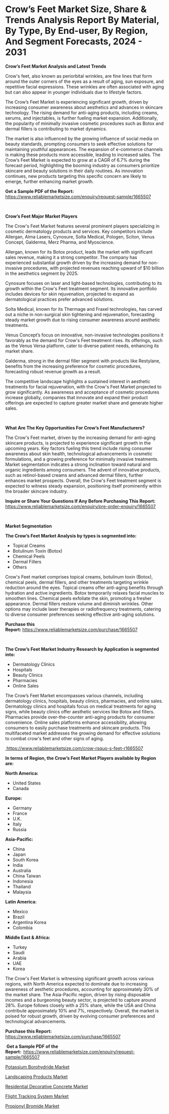 <p><h1>Crow’s Feet Market Size, Share & Trends Analysis Report By Material, By Type, By End-user, By Region, And Segment Forecasts, 2024 - 2031</h1></p><p><strong>Crow’s Feet Market Analysis and Latest Trends</strong></p>
<p><p>Crow's feet, also known as periorbital wrinkles, are fine lines that form around the outer corners of the eyes as a result of aging, sun exposure, and repetitive facial expressions. These wrinkles are often associated with aging but can also appear in younger individuals due to lifestyle factors.</p><p>The Crow’s Feet Market is experiencing significant growth, driven by increasing consumer awareness about aesthetics and advances in skincare technology. The rising demand for anti-aging products, including creams, serums, and injectables, is further fueling market expansion. Additionally, the popularity of minimally invasive cosmetic procedures such as Botox and dermal fillers is contributing to market dynamics.</p><p>The market is also influenced by the growing influence of social media on beauty standards, prompting consumers to seek effective solutions for maintaining youthful appearances. The expansion of e-commerce channels is making these products more accessible, leading to increased sales. The Crow’s Feet Market is expected to grow at a CAGR of 6.7% during the forecast period, highlighting the booming industry as consumers prioritize skincare and beauty solutions in their daily routines. As innovation continues, new products targeting this specific concern are likely to emerge, further enhancing market growth.</p></p>
<p><strong>Get a Sample PDF of the Report:&nbsp;</strong> <a href="https://www.reliablemarketsize.com/enquiry/request-sample/1665507?utm_campaign=1103&utm_medium=2&utm_source=Github&utm_content=ia&utm_term=10122024&utm_id=crows-feet">https://www.reliablemarketsize.com/enquiry/request-sample/1665507</a></p>
<p>&nbsp;</p>
<p><strong>Crow’s Feet Major Market Players</strong></p>
<p><p>The Crow's Feet Market features several prominent players specializing in cosmetic dermatology products and services. Key competitors include Allergan, Alma Lasers, Cynosure, Solta Medical, Pologen, Sciton, Venus Concept, Galderma, Merz Pharma, and Myoscience.</p><p>Allergan, known for its Botox product, leads the market with significant sales revenue, making it a strong competitor. The company has experienced substantial growth driven by the increasing demand for non-invasive procedures, with projected revenues reaching upward of $10 billion in the aesthetics segment by 2025.</p><p>Cynosure focuses on laser and light-based technologies, contributing to its growth within the Crow's Feet treatment segment. Its innovative portfolio includes devices for skin rejuvenation, projected to expand as dermatological practices prefer advanced solutions. </p><p>Solta Medical, known for its Thermage and Fraxel technologies, has carved out a niche in non-surgical skin tightening and rejuvenation, forecasting steady market growth due to rising consumer awareness around aesthetic treatments.</p><p>Venus Concept’s focus on innovative, non-invasive technologies positions it favorably as the demand for Crow's Feet treatment rises. Its offerings, such as the Venus Versa platform, cater to diverse patient needs, enhancing its market share.</p><p>Galderma, strong in the dermal filler segment with products like Restylane, benefits from the increasing preference for cosmetic procedures, forecasting robust revenue growth as a result.</p><p>The competitive landscape highlights a sustained interest in aesthetic treatments for facial rejuvenation, with the Crow's Feet Market projected to grow significantly. As awareness and acceptance of cosmetic procedures increase globally, companies that innovate and expand their product offerings are expected to capture greater market share and generate higher sales.</p></p>
<p>&nbsp;</p>
<p><strong>What Are The Key Opportunities For Crow’s Feet Manufacturers?</strong></p>
<p><p>The Crow's Feet market, driven by the increasing demand for anti-aging skincare products, is projected to experience significant growth in the upcoming years. Key factors fueling this trend include rising consumer awareness about skin health, technological advancements in cosmetic formulations, and a growing preference for minimally invasive treatments. Market segmentation indicates a strong inclination toward natural and organic ingredients among consumers. The advent of innovative products, such as retinol-based creams and advanced dermal fillers, further enhances market prospects. Overall, the Crow's Feet treatment segment is expected to witness steady expansion, positioning itself prominently within the broader skincare industry.</p></p>
<p><strong>Inquire or Share Your Questions If Any Before Purchasing This Report:</strong> <a href="https://www.reliablemarketsize.com/enquiry/pre-order-enquiry/1665507?utm_campaign=1103&utm_medium=2&utm_source=Github&utm_content=ia&utm_term=10122024&utm_id=crows-feet">https://www.reliablemarketsize.com/enquiry/pre-order-enquiry/1665507</a></p>
<p>&nbsp;</p>
<p><strong>Market Segmentation</strong></p>
<p><strong>The Crow’s Feet Market Analysis by types is segmented into:</strong></p>
<p><ul><li>Topical Creams</li><li>Botulinum Toxin (Botox)</li><li>Chemical Peels</li><li>Dermal Fillers</li><li>Others</li></ul></p>
<p><p>Crow's Feet market comprises topical creams, botulinum toxin (Botox), chemical peels, dermal fillers, and other treatments targeting wrinkle reduction around the eyes. Topical creams offer anti-aging benefits through hydration and active ingredients. Botox temporarily relaxes facial muscles to smoothen lines. Chemical peels exfoliate the skin, promoting a fresher appearance. Dermal fillers restore volume and diminish wrinkles. Other options may include laser therapies or radiofrequency treatments, catering to diverse consumer preferences seeking effective anti-aging solutions.</p></p>
<p><strong>Purchase this Report:&nbsp;</strong><a href="https://www.reliablemarketsize.com/purchase/1665507?utm_campaign=1103&utm_medium=2&utm_source=Github&utm_content=ia&utm_term=10122024&utm_id=crows-feet">https://www.reliablemarketsize.com/purchase/1665507</a></p>
<p>&nbsp;</p>
<p><strong>The Crow’s Feet Market Industry Research by Application is segmented into:</strong></p>
<p><ul><li>Dermatology Clinics</li><li>Hospitals</li><li>Beauty Clinics</li><li>Pharmacies</li><li>Online Sales</li></ul></p>
<p><p>The Crow’s Feet Market encompasses various channels, including dermatology clinics, hospitals, beauty clinics, pharmacies, and online sales. Dermatology clinics and hospitals focus on medical treatments for aging signs, while beauty clinics offer aesthetic services like Botox and fillers. Pharmacies provide over-the-counter anti-aging products for consumer convenience. Online sales platforms enhance accessibility, allowing consumers to easily purchase treatments and skincare products. This multifaceted market addresses the growing demand for effective solutions to combat crow's feet and other signs of aging.</p></p>
<p><a href="https://www.reliablemarketsize.com/crow-rsquo-s-feet-r1665507?utm_campaign=1103&utm_medium=2&utm_source=Github&utm_content=ia&utm_term=10122024&utm_id=crows-feet">&nbsp;https://www.reliablemarketsize.com/crow-rsquo-s-feet-r1665507</a></p>
<p><strong>In terms of Region, the Crow’s Feet Market Players available by Region are:</strong></p>
<p>
    <p> <strong> North America: </strong>
        <ul>
            <li>United States</li>
            <li>Canada</li>
        </ul>
        </p> 
    <p> <strong> Europe: </strong>
        <ul>
            <li>Germany</li>
            <li>France</li>
            <li>U.K.</li>
            <li>Italy</li>
            <li>Russia</li>
        </ul>
        </p> 
    <p> <strong> Asia-Pacific: </strong>
        <ul>
            <li>China</li>
            <li>Japan</li>
            <li>South Korea</li>
            <li>India</li>
            <li>Australia</li>
            <li>China Taiwan</li>
            <li>Indonesia</li>
            <li>Thailand</li>
            <li>Malaysia</li>
        </ul>
        </p> 
    <p> <strong> Latin America: </strong>
        <ul>
            <li>Mexico</li>
            <li>Brazil</li>
            <li>Argentina Korea</li>
            <li>Colombia</li>
        </ul>
        </p> 
    <p> <strong> Middle East & Africa: </strong>
        <ul>
            <li>Turkey</li>
            <li>Saudi</li>
            <li>Arabia</li>
            <li>UAE</li>
            <li>Korea</li>
        </ul>
    </p>
    </p>
<p><p>The Crow's Feet Market is witnessing significant growth across various regions, with North America expected to dominate due to increasing awareness of aesthetic procedures, accounting for approximately 30% of the market share. The Asia-Pacific region, driven by rising disposable incomes and a burgeoning beauty sector, is projected to capture around 28%. Europe follows closely with a 25% share, while the USA and China contribute approximately 10% and 7%, respectively. Overall, the market is poised for robust growth, driven by evolving consumer preferences and technological advancements.</p></p>
<p><strong>Purchase this Report: </strong><a href="https://www.reliablemarketsize.com/purchase/1665507?utm_campaign=1103&utm_medium=2&utm_source=Github&utm_content=ia&utm_term=10122024&utm_id=crows-feet">https://www.reliablemarketsize.com/purchase/1665507</a></p>
<p>&nbsp;<strong>Get a Sample PDF of the Report:&nbsp;&nbsp;</strong><a href="https://www.reliablemarketsize.com/enquiry/request-sample/1665507?utm_campaign=1103&utm_medium=2&utm_source=Github&utm_content=ia&utm_term=10122024&utm_id=crows-feet">https://www.reliablemarketsize.com/enquiry/request-sample/1665507</a></p>
<p><strong></strong></p>
<p><p><a href="https://www.linkedin.com/pulse/revenue-analysis-potassium-borohydride-market-projected-65-cagr-vq8ve?utm_campaign=1103&utm_medium=2&utm_source=Github&utm_content=ia&utm_term=10122024&utm_id=crows-feet">Potassium Borohydride Market</a></p><p><a href="https://www.linkedin.com/pulse/thorough-examination-global-landscaping-products-market-size-ecfde?utm_campaign=1103&utm_medium=2&utm_source=Github&utm_content=ia&utm_term=10122024&utm_id=crows-feet">Landscaping Products Market</a></p><p><a href="https://www.linkedin.com/pulse/in-depth-analysis-residential-decorative-concrete-market-dynamics-riaee?utm_campaign=1103&utm_medium=2&utm_source=Github&utm_content=ia&utm_term=10122024&utm_id=crows-feet">Residential Decorative Concrete Market</a></p><p><a href="https://www.linkedin.com/pulse/flight-tracking-system-market-overview-forecast-2024--uzize?utm_campaign=1103&utm_medium=2&utm_source=Github&utm_content=ia&utm_term=10122024&utm_id=crows-feet">Flight Tracking System Market</a></p><p><a href="https://www.linkedin.com/pulse/propionyl-bromide-market-indicators-size-regional-breakdown-x2kae?utm_campaign=1103&utm_medium=2&utm_source=Github&utm_content=ia&utm_term=10122024&utm_id=crows-feet">Propionyl Bromide Market</a></p></p>